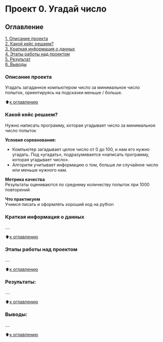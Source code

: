 # Проект 0. Угадай число

## Оглавление  
[1. Описание проекта](https://github.com/Alexx-Yu/python_classes/tree/main/Module%208%20-%20Task%209.1/README.md#Описание-проекта)  
[2. Какой кейс решаем?](https://github.com/Alexx-Yu/python_classes/tree/main/Module%208%20-%20Task%209.1/README.md#Какой-кейс-решаем)  
[3. Краткая информация о данных](https://github.com/Alexx-Yu/python_classes/tree/main/Module%208%20-%20Task%209.1/README.md#Краткая-информация-о-данных)  
[4. Этапы работы над проектом](https://github.com/Alexx-Yu/python_classes/tree/main/Module%208%20-%20Task%209.1/README.md#Этапы-работы-над-проектом)  
[5. Результат](https://github.com/Alexx-Yu/python_classes/tree/main/Module%208%20-%20Task%209.1/README.md#Результат)    
[6. Выводы](https://github.com/Alexx-Yu/python_classes/tree/main/Module%208%20-%20Task%209.1/README.md#Выводы) 

### Описание проекта    
Угадать загаданное компьютером число за минимальное число попыток, ориентируясь на подсказки меньше / больше.

:arrow_up:[к оглавлению](_)


### Какой кейс решаем?    
Нужно написать программу, которая угадывает число за минимальное число попыток

**Условия соревнования:**  
- Компьютер загадывает целое число от 0 до 100, и нам его нужно угадать. Под «угадать», подразумевается «написать программу, которая угадывает число».
- Алгоритм учитывает информацию о том, больше ли случайное число или меньше нужного нам.

**Метрика качества**     
Результаты оцениваются по среднему количеству попыток при 1000 повторений

**Что практикуем**     
Учимся писать и оформлять хороший код на python


### Краткая информация о данных
....
  
:arrow_up:[к оглавлению](https://github.com/Alexx-Yu/python_classes/tree/main/Module%208%20-%20Task%209.1/README.md#Оглавление)


### Этапы работы над проектом  
....

:arrow_up:[к оглавлению](https://github.com/Alexx-Yu/python_classes/tree/main/Module%208%20-%20Task%209.1/README.md#Оглавление)


### Результаты:  
....

:arrow_up:[к оглавлению](https://github.com/Alexx-Yu/python_classes/tree/main/Module%208%20-%20Task%209.1/README.md#Оглавление)


### Выводы:  
....

:arrow_up:[к оглавлению](https://github.com/Alexx-Yu/python_classes/tree/main/Module%208%20-%20Task%209.1/README.md#Оглавление)